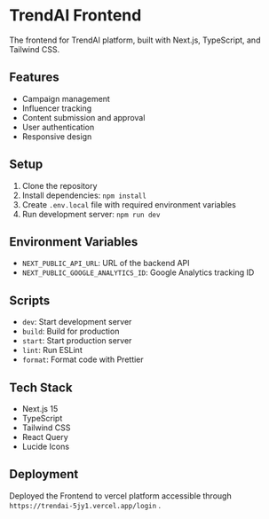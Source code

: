 # TrendAI Frontend

The frontend for TrendAI platform, built with Next.js, TypeScript, and Tailwind CSS.

## Features

- Campaign management
- Influencer tracking
- Content submission and approval
- User authentication
- Responsive design

## Setup

1. Clone the repository
2. Install dependencies: `npm install`
3. Create `.env.local` file with required environment variables
4. Run development server: `npm run dev`

## Environment Variables

- `NEXT_PUBLIC_API_URL`: URL of the backend API
- `NEXT_PUBLIC_GOOGLE_ANALYTICS_ID`: Google Analytics tracking ID

## Scripts

- `dev`: Start development server
- `build`: Build for production
- `start`: Start production server
- `lint`: Run ESLint
- `format`: Format code with Prettier

## Tech Stack

- Next.js 15
- TypeScript
- Tailwind CSS
- React Query
- Lucide Icons

## Deployment

Deployed the Frontend to vercel platform accessible through `https://trendai-5jy1.vercel.app/login` .

